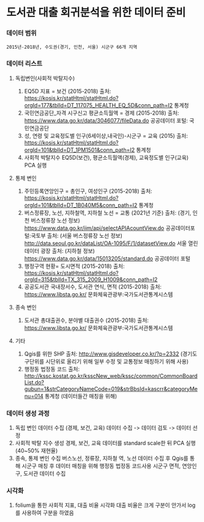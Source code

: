 도서관 대출 회귀분석을 위한 데이터 준비
=============
### 데이터 범위
	2015년-2018년, 수도권(경기, 인천, 서울) 시군구 66개 지역 

### 데이터 리스트
1. 독립변인(사회적 박탈지수)
	1) EQ5D 지표 = 보건 (2015-2018) 
		출처: https://kosis.kr/statHtml/statHtml.do?orgId=177&tblId=DT_117075_HEALTH_EQ_5D&conn_path=I2 통계청
	2) 국민연금공단_자격 시구신고 평균소득월액 = 경제 (2015-2018) 
		출처: https://www.data.go.kr/data/3046077/fileData.do 공공데이터 포털: 국민연금공단
	3) 성, 연령 및 교육정도별 인구(6세이상,내국인)-시군구 = 교육 (2015)
		출처: https://kosis.kr/statHtml/statHtml.do?orgId=101&tblId=DT_1PM1501&conn_path=I2 통계청
	4) 사회적 박탈지수
		EQ5D(보건), 평균소득월액(경제), 교육정도별 인구(교육) PCA 실행
2. 통제 변인
	1) 주민등록연앙인구 = 총인구, 여성인구 (2015-2018)
		출처: https://kosis.kr/statHtml/statHtml.do?orgId=101&tblId=DT_1B040M5&conn_path=I2 통계청
	2) 버스정류장, 노선, 지하철역, 지하철 노선 = 교통 (2021년 기준)
		출처: (경기, 인천 버스정류장 노선 정보) https://www.data.go.kr/iim/api/selectAPIAcountView.do 공공데이터포털:국토부
		출처: (서울 버스정류장 노선 정보) http://data.seoul.go.kr/dataList/OA-1095/F/1/datasetView.do 서울 열린 데이터 광장
                         출처: (지하철 정보) https://www.data.go.kr/data/15013205/standard.do 공공데이터 포털
	3) 행정구역 현황= 도시면적 (2015-2018)
		출처:  https://kosis.kr/statHtml/statHtml.do?orgId=315&tblId=TX_315_2009_H1009&conn_path=I2
	4) 공공도서관 국내장서수, 도서관 연식, 면적 (2015-2018)
		출처: https://www.libsta.go.kr/ 문화체육관광부:국가도서관통계시스템

3. 종속 변인
	1) 도서관 총대출권수, 분야별 대출권수 (2015-2018)
		출처: https://www.libsta.go.kr/ 문화체육관광부:국가도서관통계시스템

4. 기타
	1) Qgis를 위한 SHP
		출처: http://www.gisdeveloper.co.kr/?p=2332 (경기도 구단위를 시단위로 올리기 위해 일부 수정 및 교통정보 매칭하기 위해 사용)
	2) 행정동 법정동 코드
		출처: http://kssc.kostat.go.kr/ksscNew_web/kssc/common/CommonBoardList.do?gubun=1&strCategoryNameCode=019&strBbsId=kascrr&categoryMenu=014 통계청 (데이터들간 매칭을 위해)

### 데이터 생성 과정
1. 독립 변인 데이터 수집 (경제, 보건, 교육)
	데이터 수집 -> 데이터 검토 -> 데이터 선정
2. 사회적 박탈 지수 생성
	경제, 보건, 교육 데이터를 standard scale한 뒤 PCA 실행 (40~50% 재현율)
3.  종속, 통제 변인 수집
	버스노선, 정류장, 지하철 역, 노선 데이터 수집 후 Qgis를 통해 시군구 매칭 후 데이터 매칭을 위해 행정동 법정동 코드사용 
	시군구 면적, 연앙인구, 도서관 데이터 수집

### 시각화
1. folium을 통한 사회적 지표, 대출 비율 시각화
	대출 비율은 크게 구분이 안가서 log를 사용하여 구분을 하였음